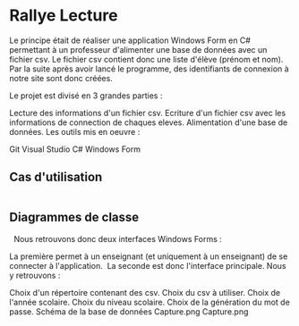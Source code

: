 <h1>Rallye Lecture</h1>
Le principe était de réaliser une application Windows Form en C# permettant à un professeur d'alimenter une base de données avec un fichier csv. Le fichier csv contient donc une liste d'élève (prénom et nom). Par la suite après avoir lancé le programme, des identifiants de connexion à notre site sont donc créées.

Le projet est divisé en 3 grandes parties :

Lecture des informations d'un fichier csv.
Ecriture d'un fichier csv avec les informations de connection de chaques eleves.
Alimentation d'une base de données.
Les outils mis en oeuvre :

Git
Visual Studio
C#
Windows Form
<h2>Cas d'utilisation</h2>
<a href="http://zupimages.net/viewer.php?id=19/15/d7m5.png"><img src="https://zupimages.net/up/19/15/d7m5.png" alt="" /></a>

<h2>Diagrammes de classe</h2>
<a href="http://zupimages.net/viewer.php?id=19/15/723o.png"><img src="https://zupimages.net/up/19/15/723o.png" alt="" /></a>
<a href="http://zupimages.net/viewer.php?id=19/15/nf78.png"><img src="https://zupimages.net/up/19/15/nf78.png" alt="" /></a>
<h2<wDéveloppement</h2>
Nous retrouvons donc deux interfaces Windows Forms :


La première permet à un enseignant (et uniquement à un enseignant) de se connecter à l'application.
<a href="http://zupimages.net/viewer.php?id=19/15/fhyo.png"><img src="https://zupimages.net/up/19/15/fhyo.png" alt="" /></a>
La seconde est donc l'interface principale. Nous y retrouvons :

Choix d'un répertoire contenant des csv.
Choix du csv à utiliser.
Choix de l'année scolaire.
Choix du niveau scolaire.
Choix de la génération du mot de passe.
Schéma de la base de données
Capture.png
Capture.png
